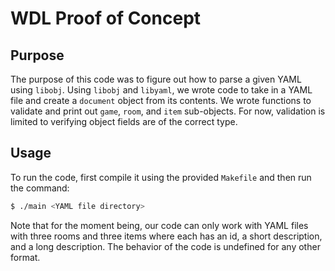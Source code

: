 # WDL Proof of Concept

## Purpose
The purpose of this code was to figure out how to parse a given YAML using `libobj`.  Using `libobj` and `libyaml`, we wrote code to take in a YAML file and create a `document` object from its contents.  We wrote functions to validate and print out `game`, `room`, and `item` sub-objects.  For now, validation is limited to verifying object fields are of the correct type.

## Usage
To run the code, first compile it using the provided `Makefile` and then run the command:
```bash
$ ./main <YAML file directory>
```

Note that for the moment being, our code can only work with YAML files with three rooms and three items where each has an id, a short description, and a long description.  The behavior of the code is undefined for any other format.